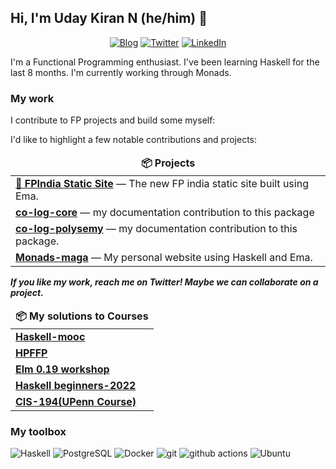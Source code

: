 ## Hi, I'm Uday Kiran N (he/him) 👋

<p align="center">
  <a href="https://udaycruise2903.github.io/" target="_blank"><img alt="Blog" src="https://img.shields.io/badge/Blog-ffc107.svg?&style=for-the-badge&logo=html5&logoColor=black" /></a>
  <a href="https://twitter.com/intent/follow?screen_name=neoatnebula&tw_p=followbutton" target="_blank"><img alt="Twitter" src="https://img.shields.io/badge/twitter-%231DA1F2.svg?&style=for-the-badge&logo=twitter&logoColor=white" /></a>
  <a href="https://www.linkedin.com/in/uday-kiran-n-ab1874157/" target="_blank"><img alt="LinkedIn" src="https://img.shields.io/badge/linkedin-%230077B5.svg?&style=for-the-badge&logo=linkedin&logoColor=white" /></a>


I'm a Functional Programming enthusiast. I've been learning Haskell for the last 8 months. I'm currently working through Monads.

### My work

I contribute to FP projects and build some myself:

I'd like to highlight a few notable contributions and projects:

<table>
  <thead align="center">
    <tr border: none;>
      <td><b>📦 Projects</b></td>
    </tr>
  </thead>
  <tbody>
    <tr>
      <td><a href="https://github.com/fpindia/fpindia-site"><b>👩‍ FPIndia Static Site</b></a> — The new FP india static site built using Ema.</td>
    </tr>
    <tr>
      <td><a href="https://github.com/udaycruise2903/co-log-core"><b>co-log-core</b></a> — my documentation contribution to this package</td>
    </tr>
    <tr>
      <td><a href="https://github.com/udaycruise2903/co-log-polysemy"><b>co-log-polysemy</b></a> — my documentation contribution to this package.</td>
    </tr>
    <tr>
      <td><a href="https://github.com/udaycruise2903/monads-maga"><b>Monads-maga</b></a> — My personal website using Haskell and Ema.</td>
    </tr>
  </tbody>
</table>

<b><i>If you like my work, reach me on Twitter! Maybe we can collaborate on a project.</i></b>

<table>
  <thead align="center">
    <tr border: none;>
      <td><b>📦 My solutions to Courses</b></td>
    </tr>
  </thead>
  <tbody>
    <tr>
      <td><a href="https://github.com/udaycruise2903/haskell-mooc"><b>Haskell-mooc</b></a></td>
    </tr>
    <tr>
      <td><a href="https://github.com/udaycruise2903/beginners-dilemma"><b>HPFFP</b></a></td>
    </tr>
     <tr>
      <td><a href="https://github.com/udaycruise2903/elm-0.19-workshop"><b>Elm 0.19 workshop</b></a></td>
    </tr>
    <tr>
      <td><a href="https://github.com/udaycruise2903/d4hslectures22"><b>Haskell beginners-2022</b></a> </td>
    </tr>
    <tr>
      <td><a href="https://github.com/udaycruise2903/cis194-sol"><b>CIS-194(UPenn Course)</b></a></td>
    </tr>
  </tbody>
</table>

### My toolbox

<p>
  <img alt="Haskell" src="https://img.shields.io/badge/-Haskell-5e5086?style=flat-square&logo=haskell&logoColor=white" />
  <img alt="PostgreSQL" src="https://img.shields.io/badge/-PostgreSQL-0064a5?style=flat-square&logo=postgresql&logoColor=white" />
  <img alt="Docker" src="https://img.shields.io/badge/-Docker-46a2f1?style=flat-square&logo=docker&logoColor=white" />
  <img alt="git" src="https://img.shields.io/badge/-Git-F05032?style=flat-square&logo=git&logoColor=white" />
  <img alt="github actions" src="https://img.shields.io/badge/-Github_Actions-2088FF?style=flat-square&logo=github-actions&logoColor=white" />
  <img alt="Ubuntu" src="https://img.shields.io/badge/-Ubuntu-E95420?style=flat-square&logo=ubuntu&logoColor=white" />

</p>
